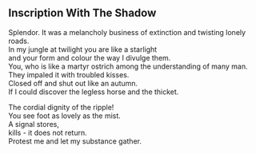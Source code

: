 Inscription With The Shadow
---------------------------
Splendor. It was a melancholy business of extinction and twisting lonely roads.  
In my jungle at twilight you are like a starlight  
and your form and colour the way I divulge them.  
You, who is like a martyr ostrich among the understanding of many man.  
They impaled it with troubled kisses.  
Closed off and shut out like an autumn.  
If I could discover the legless horse and the thicket.  
  
The cordial dignity of the ripple!  
You see foot as lovely as the mist.  
A signal stores,  
kills - it does not return.  
Protest me and let my substance gather.  

